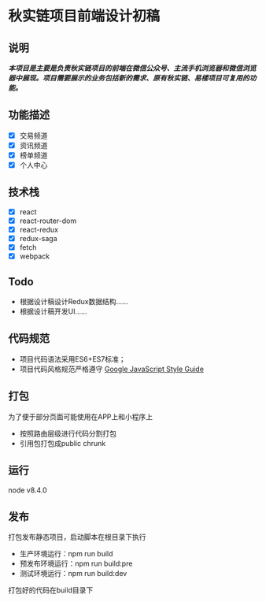 # 秋实链项目前端设计初稿


## 说明
***本项目是主要是负责秋实链项目的前端在微信公众号、主流手机浏览器和微信浏览器中展现。项目需要展示的业务包括新的需求、原有秋实链、易楼项目可复用的功能。***

## 功能描述
- [x] 交易频道
- [x] 资讯频道
- [x] 榜单频道
- [x] 个人中心

## 技术栈
- [x] react
- [x] react-router-dom
- [x] react-redux
- [x] redux-saga
- [x] fetch
- [x] webpack

## Todo
- 根据设计稿设计Redux数据结构……
- 根据设计稿开发UI……

## 代码规范
- 项目代码语法采用ES6+ES7标准；
- 项目代码风格规范严格遵守 [Google JavaScript Style Guide](https://google.github.io/styleguide/jsguide.html)

## 打包
为了便于部分页面可能使用在APP上和小程序上
- 按照路由层级进行代码分割打包
- 引用包打包成public chrunk

## 运行
node v8.4.0

## 发布
打包发布静态项目，启动脚本在根目录下执行
- 生产环境运行：npm run build 
- 预发布环境运行：npm run build:pre 
- 测试环境运行：npm run build:dev <br>

打包好的代码在build目录下


